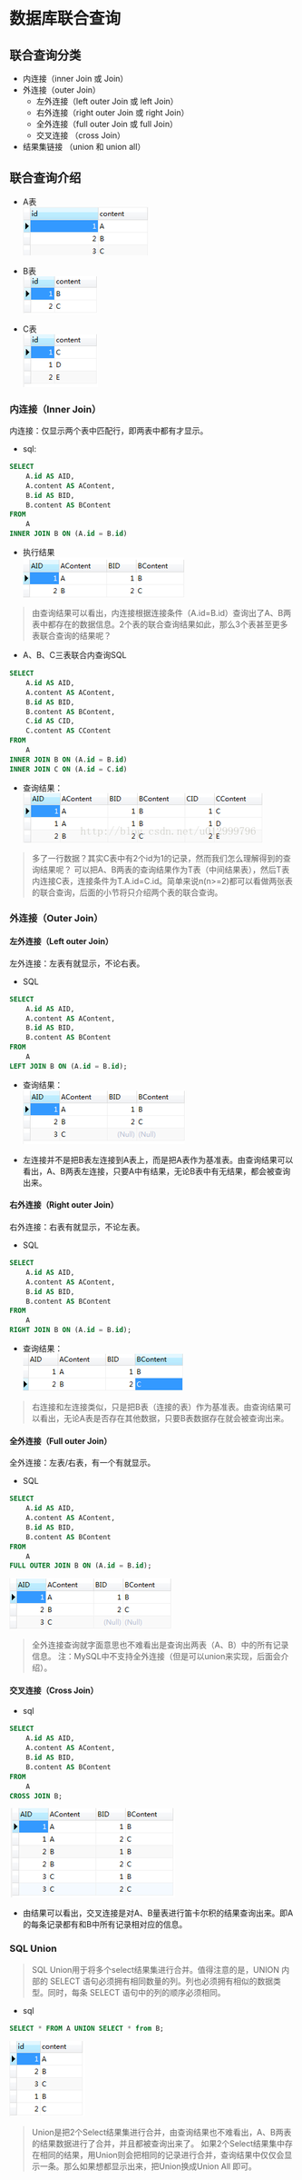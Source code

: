 # 数据库联合查询

## 联合查询分类

* 内连接（inner Join 或 Join）
* 外连接（outer Join） 
    * 左外连接（left outer Join 或 left Join）
    * 右外连接（right outer Join 或 right Join）
    * 全外连接（full outer Join 或 full Join）
    * 交叉连接 （cross Join）
* 结果集链接 （union 和 union all）

## 联合查询介绍

* A表   
![](./assets/2018-03-30-19-07-07.png)

* B表  
![](./assets/2018-03-30-19-07-32.png)

* C表  
![](./assets/2018-03-30-19-07-51.png)

### 内连接（Inner Join） 

内连接：仅显示两个表中匹配行，即两表中都有才显示。  
* sql:  
```sql
SELECT
    A.id AS AID,
    A.content AS AContent,
    B.id AS BID,
    B.content AS BContent
FROM
    A
INNER JOIN B ON (A.id = B.id)
```
* 执行结果   
![](./assets/2018-03-30-19-09-37.png)

>  由查询结果可以看出，内连接根据连接条件（A.id=B.id）查询出了A、B两表中都存在的数据信息。2个表的联合查询结果如此，那么3个表甚至更多表联合查询的结果呢？

* A、B、C三表联合内查询SQL

```sql
SELECT
    A.id AS AID,
    A.content AS AContent,
    B.id AS BID,
    B.content AS BContent,
    C.id AS CID,
    C.content AS CContent
FROM
    A
INNER JOIN B ON (A.id = B.id)
INNER JOIN C ON (A.id = C.id)
```

* 查询结果：  
![](./assets/2018-03-30-19-13-57.png)  
>  多了一行数据？其实C表中有2个id为1的记录，然而我们怎么理解得到的查询结果呢？ 
可以把A、B两表的查询结果作为T表（中间结果表），然后T表内连接C表，连接条件为T.A.id=C.id。简单来说n(n>=2)都可以看做两张表的联合查询，后面的小节将只介绍两个表的联合查询。


### 外连接（Outer Join）

#### 左外连接（Left outer Join）

左外连接：左表有就显示，不论右表。
* SQL  
```SQL
SELECT
    A.id AS AID,
    A.content AS AContent,
    B.id AS BID,
    B.content AS BContent
FROM
    A
LEFT JOIN B ON (A.id = B.id);
```
* 查询结果：   
![](./assets/2018-03-30-19-17-40.png)

* 左连接并不是把B表左连接到A表上，而是把A表作为基准表。由查询结果可以看出，A、B两表左连接，只要A中有结果，无论B表中有无结果，都会被查询出来。

#### 右外连接（Right outer Join）

右外连接：右表有就显示，不论左表。

* SQL  
```SQL
SELECT
    A.id AS AID,
    A.content AS AContent,
    B.id AS BID,
    B.content AS BContent
FROM
    A
RIGHT JOIN B ON (A.id = B.id);
```

* 查询结果：   
![](./assets/2018-03-30-19-19-18.png)

> 右连接和左连接类似，只是把B表（连接的表）作为基准表。由查询结果可以看出，无论A表是否存在其他数据，只要B表数据存在就会被查询出来。

#### 全外连接（Full outer Join）

全外连接：左表/右表，有一个有就显示。

* SQL 
```SQL
SELECT
    A.id AS AID,
    A.content AS AContent,
    B.id AS BID,
    B.content AS BContent
FROM
    A
FULL OUTER JOIN B ON (A.id = B.id);
```  
![](./assets/2018-03-30-19-27-22.png)  

>  全外连接查询就字面意思也不难看出是查询出两表（A、B）中的所有记录信息。 
注：MySQL中不支持全外连接（但是可以union来实现，后面会介绍）。

#### 交叉连接（Cross Join）  

* sql
```sql
SELECT
    A.id AS AID,
    A.content AS AContent,
    B.id AS BID,
    B.content AS BContent
FROM
    A
CROSS JOIN B;
```

![](./assets/2018-03-30-19-28-33.png)

* 由结果可以看出，交叉连接是对A、B量表进行笛卡尔积的结果查询出来。即A的每条记录都有和B中所有记录相对应的信息。

### SQL Union

>  SQL Union用于将多个select结果集进行合并。值得注意的是，UNION 内部的 SELECT 语句必须拥有相同数量的列。列也必须拥有相似的数据类型。同时，每条 SELECT 语句中的列的顺序必须相同。

* sql
```sql
SELECT * FROM A UNION SELECT * from B;
```
![](./assets/2018-03-30-19-30-38.png)

> Union是把2个Select结果集进行合并，由查询结果也不难看出，A、B两表的结果数据进行了合并，并且都被查询出来了。 如果2个Select结果集中存在相同的结果，用Union则会把相同的记录进行合并，查询结果中仅仅会显示一条。那么如果想都显示出来，把Union换成Union All 即可。


